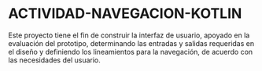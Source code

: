 # ACTIVIDAD-NAVEGACION-KOTLIN
Este proyecto tiene el fin de construir la interfaz de usuario, apoyado en la evaluación del prototipo, determinando las entradas y salidas requeridas en el diseño y definiendo los lineamientos para la navegación, de acuerdo con las necesidades del usuario.
